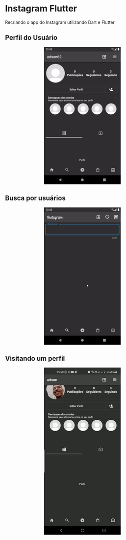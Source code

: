 # Instagram Flutter

Recriando o app do Instagram utilizando Dart e Flutter

## Perfil do Usuário
<p align="center">
    <img width="250" src="assets/videos/profile.gif">
 </p>
 
 ## Busca por usuários
 <p align="center">
    <img width="250" src="assets/videos/search.gif">
 </p>
 
 ## Visitando um perfil
 <p align="center">
    <img width="250" src="assets/videos/visit_profile.gif">
 </p>
